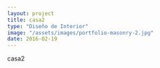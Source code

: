 ```yaml
---
layout: project
title: casa2
type: "Diseño de Interior"
image: "/assets/images/portfolio-masonry-2.jpg"
date: 2016-02-19
---
```

casa2
